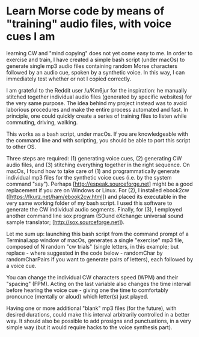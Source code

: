 # Learn Morse code by means of "training" audio files, with voice cues I am
learning CW and "mind copying" does not yet come easy to me. In order to
exercise and train, I have created a simple bash script (under macOs) to
generate single mp3 audio files containing random Morse characters followed by
an audio cue, spoken by a synthetic voice. In this way, I can immediately test
whether or not I copied correctly.

I am grateful to the Reddit user /u/Km6jur for the inspiration: he manually
stitched together individual audio files (generated by specific websites) for
the very same purpose. The idea behind my project instead was to avoid
laborious procedures and make the entire process automated and fast.  In
principle, one could quickly create a series of training files to listen while
commuting, driving, walking.

This works as a bash script, under macOs. If you are knowledgeable with the
command line and with scripting, you should be able to port this script to
other OS.

Three steps are required: (1) generating voice cues, (2) generating CW audio
files, and (3) stitching everything together in the right sequence.  On macOs,
I found how to take care of (1) and programmatically generate individual mp3
files for the synthetic voice cues (i.e. by the system command "say"). Perhaps
[http://espeak.sourceforge.net] might be a good replacement if you are on
Windows or Linux. For (2), I installed ebook2cw
([https://fkurz.net/ham/ebook2cw.html]) and placed its executable in the very
same working folder of my bash script. I used this software to generate the CW
individual audio segments.  Finally, for (3), I employed another command line
sox program (SOund eXchange: universal sound sample translator;
[http://sox.sourceforge.net]).

Let me sum up: launching this bash script from the command prompt of a
Terminal.app window of macOs, generates a single "exercise" mp3 file, composed
of N random "cw trials" (single letters, in this example; but replace - where
suggested in the code below - randomChar by randomCharPairs if you want to
generate pairs of letters), each followed by a voice cue.

You can change the individual CW characters speed (WPM) and their "spacing"
(FPM).  Acting on the last variable also changes the time interval before
hearing the voice cue - giving one the time to comfortably pronounce (mentally
or aloud) which letter(s) just played.

Having one or more additional "blank" mp3 files (for the future), with desired
durations, could make this interval arbitrarily controlled in a better way. It
should also be possible to add prosigns and punctuations, in a very simple way
(but it would require hacks to the voice synthesis part).
